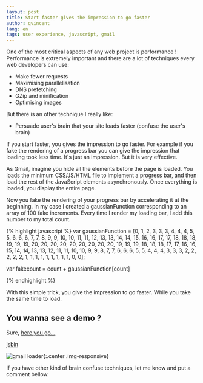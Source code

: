 ```yaml
---
layout: post
title: Start faster gives the impression to go faster
author: gvincent
lang: en
tags: user experience, javascript, gmail
---
```


One of the most critical aspects of any web project is performance !
Performance is extremely important and there are a lot of techniques every web developers can use:

 *  Make fewer requests
 *  Maximising parallelisation
 *  DNS prefetching
 *  GZip and minification
 *  Optimising images

But there is an other technique I really like:

* Persuade user's brain that your site loads faster (confuse the user's brain)

<!--more-->

If you start faster, you gives the impression to go faster. For example if you fake the rendering of a progress bar
you can give the impression that loading took less time. It's just an impression. But it is very effective.

As Gmail, imagine you hide all the elements before the page is loaded.
You loads the minimum CSS/JS/HTML file to implement a progress bar,
and then load the rest of the JavaScript elements asynchronously.
Once everything is loaded, you display the entire page.

Now you fake the rendering of your progress bar by accelerating it at the beginning.
In my case I created a gaussianFunction corresponding to an array of 100 fake increments.
Every time I render my loading bar, I add this number to my total count.

{% highlight javascript %}
var gaussianFunction = [0, 1, 2, 3, 3, 3, 4, 4, 4, 5, 5, 6, 6, 6, 7, 7, 8, 9, 9, 10, 10, 11, 11, 12, 13, 13, 14, 14, 15, 16, 16, 17, 17, 18, 18, 18, 19, 19, 19, 20, 20, 20, 20, 20, 20, 20, 20, 20, 19, 19, 19, 18, 18, 18, 17, 17, 16, 16, 15, 14, 14, 13, 13, 12, 11, 11, 10, 10, 9, 9, 8, 7, 7, 6, 6, 6, 5, 5, 4, 4, 4, 3, 3, 3, 2, 2, 2, 2, 2, 1, 1, 1, 1, 1, 1, 1, 1, 1, 0, 0];

var fakecount = count + gaussianFunction[count]

{% endhighlight %}

With this simple trick, you give the impression to go faster. While you take the same time to load.

## You wanna see a demo ?

Sure, [here you go...](/demos/gmail-loader/)

[jsbin](http://jsbin.com/amevId/176/)


![gmail loader](https://lh4.googleusercontent.com/-9EH0gqVz7ss/Um4MpLkXmfI/AAAAAAAANOU/uNPY6hcJEIU/w476-h677-no/Capture+d%2527e%25CC%2581cran+2013-10-27+23.58.48.png){:.center .img-responsive}

If you have other kind of brain confuse techniques, let me know and put a comment bellow.